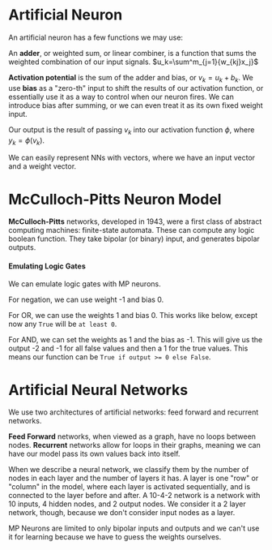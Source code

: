 # Artificial Neuron
An artificial neuron has a few functions we may use: 

An **adder**, or weighted sum, or linear combiner, is a function that sums the weighted combination of our input signals. 
$u_k=\sum^m_{j=1}{w_{kj}x_j}$

**Activation potential** is the sum of the adder and bias, or $v_k=u_k+b_k$. We use **bias** as a "zero-th" input to shift the results of our activation function, or essentially use it as a way to control when our neuron fires. We can introduce bias after summing, or we can even treat it as its own fixed weight input. 

Our output is the result of passing $v_k$ into our activation function $\phi$, where $y_k=\phi(v_k)$. 

We can easily represent NNs with vectors, where we have an input vector and a weight vector. 
# McCulloch-Pitts Neuron Model
**McCulloch-Pitts** networks, developed in 1943, were a first class of abstract computing machines: finite-state automata. These can compute any logic boolean function. They take bipolar (or binary) input, and generates bipolar outputs. 
#### Emulating Logic Gates

We can emulate logic gates with MP neurons. 

For negation, we can use weight -1 and bias 0. 

For OR, we can use the weights 1 and bias 0. This works like below, except now any `True` will be `at least 0`. 

For AND, we can set the weights as 1 and the bias as -1. This will give us the output -2 and -1 for all false values and then a 1 for the true values. This means our function can be `True if output >= 0 else False`. 
# Artificial Neural Networks
We use two architectures of artificial networks: feed forward and recurrent networks. 

**Feed Forward** networks, when viewed as a graph, have no loops between nodes. **Recurrent** networks allow for loops in their graphs, meaning we can have our model pass its own values back into itself. 

When we describe a neural network, we classify them by the number of nodes in each layer and the number of layers it has. A layer is one "row" or "column" in the model, where each layer is activated sequentially, and is connected to the layer before and after. A 10-4-2 network is a network with 10 inputs, 4 hidden nodes, and 2 output nodes. We consider it a 2 layer network, though, because we don't consider input nodes as a layer. 

MP Neurons are limited to only bipolar inputs and outputs and we can't use it for learning because we have to guess the weights ourselves. 
